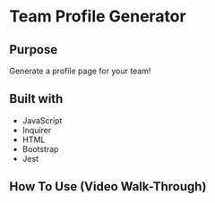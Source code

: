# Team Profile Generator

## Purpose
Generate a profile page for your team!

## Built with
* JavaScript
* Inquirer
* HTML
* Bootstrap
* Jest

## How To Use (Video Walk-Through)
